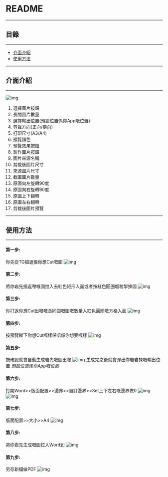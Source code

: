 README
===========================

****
## 目錄
------
* [介面介紹](#介面介紹)
* [使用方法](#使用方法)
****

## 介面介紹
------
![img](https://na.cx/i/WCx9bpQ.jpg)
1. 選擇圖片按鈕
2. 長闊圖片數量
3. 選擇輸出位置(預設位置係你App嘅位置)
4. 剪裁方向(正向/橫向)
5. 打印尺寸(A3/A4)
6. 預覽顏色
7. 預覽效果按鈕
8. 製作圖片按鈕
9. 圖片來源名稱
10. 剪裁後圖片尺寸
11. 來源圖片尺寸
12. 截圖圖片數量
13. 原圖向左旋轉90度
14. 原圖向右旋轉90度
15. 原圖上下翻轉
16. 原圖左右翻轉
17. 剪裁後圖片預覽
****

## 使用方法
------
#### 第一步:
你先從TG搵返張你想Cut嘅圖
![img](https://na.cx/i/37ULtNt.jpg)

#### 第二步:
將你岩先搵返嚟嘅圖拉入去紅色矩形入面或者按紅色圓圈嗰粒掣揀圖
![img](https://na.cx/i/TkViOPE.jpg)

#### 第三步:
你打返你想Cut出嚟嘅長同闊嘅圖嘅數量入紅色圓圈嘅方格入面
![img](https://na.cx/i/N9jjyf6.jpg)

#### 第四步:
按預覽睇下你想Cut嘅樣係唔係你想要嘅樣
![img](https://na.cx/i/nESk2aB.jpg)

#### 第五步:
按確認就會自動生成岩先嘅圖出嚟
![img](https://na.cx/i/MboHv5G.jpg)
生成完之後就會彈出你岩岩揀嘅輸出位置
*預設位置係你App嘅位置*

#### 第六步:
打開Word>>版面配置>>邊界>>自訂邊界>>Set上下左右嘅邊界做0
![img](https://na.cx/i/2FAyCOs.jpg) 
![img](https://na.cx/i/CkNhj2T.jpg) 

#### 第七步:
版面配置>>大小>>A4
![img](https://na.cx/i/s2U3Z3E.jpg)

#### 第八步:
將你岩先生成嘅圖拉入Word到
![img](https://na.cx/i/Ye1U6Op.jpg)

#### 第九步:
另存新檔做PDF
![img](https://na.cx/i/tEiHwfK.jpg)
